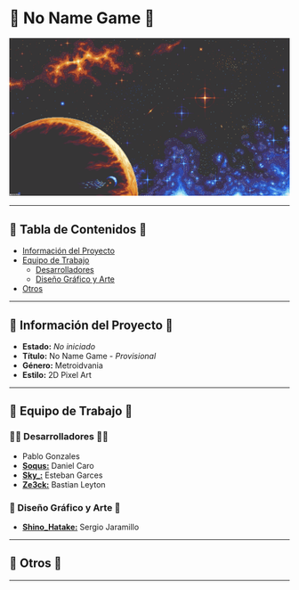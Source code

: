 # 👾 No Name Game 👾
![Wallpaper Pattern](Wallpaper/spacePixelart.png)

----
## 🔎 Tabla de Contenidos 🔎
- [Información del Proyecto](https://github.com/ze3ck/NoNameGame?tab=readme-ov-file#-informaci%C3%B3n-del-proyecto-)
- [Equipo de Trabajo](https://github.com/ze3ck/NoNameGame?tab=readme-ov-file#-equipo-de-trabajo-)
    - [Desarrolladores](https://github.com/ze3ck/NoNameGame?tab=readme-ov-file#-desarrolladores-)
    - [Diseño Gráfico y Arte](https://github.com/ze3ck/NoNameGame?tab=readme-ov-file#-dise%C3%B1o-gr%C3%A1fico-y-arte-)
- [Otros](https://github.com/ze3ck/NoNameGame/blob/main/README.md#-otros-)
----
## 📖 Información del Proyecto 📖
- **Estado:** _No iniciado_
- **Título:** No Name Game - _Provisional_
- **Género:** Metroidvania 
- **Estilo:** 2D Pixel Art
----
## 👤 Equipo de Trabajo 👤
### 👨‍💻 Desarrolladores 👨‍💻
- Pablo Gonzales 
- [**Soqus:**](https://github.com/soqus) Daniel Caro 
- [**Sky_:**](https://github.com/SkyZerafeen) Esteban Garces 
- [**Ze3ck:**](https://github.com/ze3ck) Bastian Leyton 
### 🎨 Diseño Gráfico y Arte 🎨
- [**Shino_Hatake:**](https://github.com/Shino-Hatake) Sergio Jaramillo 
----
## 🌌 Otros 🌌
----
